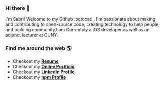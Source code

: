 
### Hi there 👋
I'm Sabri! Welcome to my Github :octocat: . I'm passionate about making and contributing to open-source code, creating technology to help people, and building community.I am Currentyly a iOS developer as well as an adjunct lecturer at CUNY.

### Find me around the web 🌎
- Checkout my [**Resume**](https://represent.io/sabrisonmez)
- Checkout my [**Online Portfolio**](https://sabriumut.com/)
- Checkout my [**LinkedIn Profile**](https://www.linkedin.com/in/sabrisonmez/)
- Checkout my [**npm Profile**](https://www.npmjs.com/~sabrisonmez)

<!--
**sabrisonmez54/sabrisonmez54** is a ✨ _special_ ✨ repository because its `README.md` (this file) appears on your GitHub profile.

Here are some ideas to get you started:

- 🔭 I’m currently working on ...
- 🌱 I’m currently learning ...
- 👯 I’m looking to collaborate on ...
- 🤔 I’m looking for help with ...
- 💬 Ask me about ...
- 📫 How to reach me: ...
- 😄 Pronouns: ...
- ⚡ Fun fact: ...
-->
